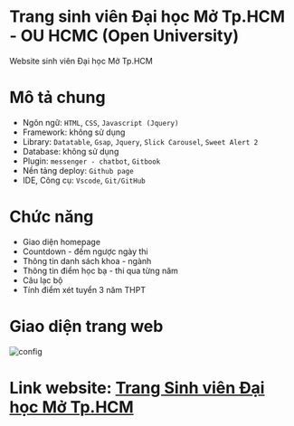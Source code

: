 # Trang sinh viên Đại học Mở Tp.HCM - OU HCMC (Open University)

Website sinh viên Đại học Mở Tp.HCM

# Mô tả chung

- Ngôn ngữ: `HTML`, `CSS`, `Javascript (Jquery)`
- Framework: không sử dụng
- Library: `Datatable`, `Gsap`, `Jquery`, `Slick Carousel`, `Sweet Alert 2`
- Database: không sử dụng
- Plugin: `messenger - chatbot`, `Gitbook`
- Nền tảng deploy: `Github page`
- IDE, Công cụ: `Vscode`, `Git/GitHub`

# Chức năng

- Giao diện homepage
- Countdown - đếm ngược ngày thi
- Thông tin danh sách khoa - ngành
- Thông tin điểm học bạ - thi qua từng năm
- Câu lạc bộ
- Tính điểm xét tuyển 3 năm THPT

# Giao diện trang web

![config](https://res.cloudinary.com/thanhnam/image/upload/v1652323261/background-banner/homepage_jplor3.png)

# Link website: [Trang Sinh viên Đại học Mở Tp.HCM](https://oucommunity.github.io/sinh-vien-dai-hoc-mo-tphcm)
